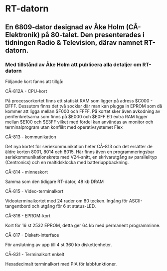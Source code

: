 # RT-datorn
## En 6809-dator designad av Åke Holm (CÅ-Elektronik) på 80-talet. Den presenterades i tidningen Radio & Television, därav namnet RT-datorn.
### Med tillstånd av Åke Holm att publicera alla detaljer om RT-datorn
Följande kort fanns att tillgå:

CÅ-812A - CPU-kort

På processorkortet finns ett statiskt RAM som ligger på adress $C000 - DFFF.
Dessutom finns det två socklar där man kan plugga in EPROM som då kommer att ligga mellan $F000 och FFFF. På kortet sker även avkodning av periferikretsarna som finns på $E000 och $E0FF Ett extra RAM ligger mellan $E100 och $E3FF vilket med fördel kan användas av monitor och terminalprogram utan konflikt med operativsystemet Flex

CÅ-813 - kommunikation

Det nya kortet för seriekommunikation heter CÅ-813 och det ersätter de äldre korten 8001, 8014 och 8015.
Här finns även en programmeringsbar seriekommunikationskrets med V24-snitt, en skrivarutgång av parallelltyp
(Centronics) och en realtidsklocka med batteriuppbackning.

CÅ-814 - minneskort

Samma som den tidigare RT-dator, 48 kb DRAM

CÅ-815 - Video-terminalkort

Videoterminalkortet med 24 rader om 80 tecken. Ingång för ASCII-tangentbord och utgång för 6 st status-LED.

CÅ-816 - EPROM-kort

Kort för 16 st 2532 EPROM, detta ger 64 kb med permanent programminne.

CÅ-817 - Diskett-interface

För anslutning av upp till 4 st 360 kb diskettenheter.

CÅ-831 - Terminalkort enkelt

Hexadecimalt terminalkort med PIA för labbfunktioner.
